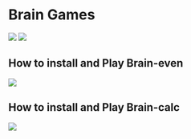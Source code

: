 <h1>Brain Games</h1>
<a href="https://codeclimate.com/github/sncorp04/project-lvl1-s450/maintainability"><img src="https://api.codeclimate.com/v1/badges/41ab46780d3808a1ba2b/maintainability" /></a>
<a href="https://travis-ci.org/sncorp04/project-lvl1-s450"><img src="https://travis-ci.org/sncorp04/project-lvl1-s450.svg?branch=master"></a>

<h2> How to install and Play Brain-even</h2>
<a href="https://asciinema.org/a/230058" target="_blank"><img src="https://asciinema.org/a/230058.svg" /></a>
<h2> How to install and Play Brain-calc</h2>
<a href="https://asciinema.org/a/HOMT59o3p9HNlpb5zI6Pvbn7Y" target="_blank"><img src="https://asciinema.org/a/HOMT59o3p9HNlpb5zI6Pvbn7Y.svg" /></a>
